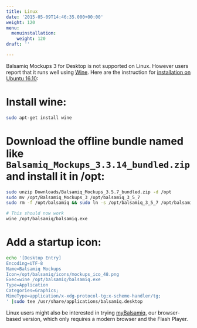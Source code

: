 ```yaml
---
title: Linux
date: '2015-05-09T14:46:35.000+00:00'
weight: 120
menu:
  menuinstallation:
    weight: 120
draft: ''

---
```

Balsamiq Mockups 3 for Desktop is not supported on Linux.  However users report that it runs well using [Wine](https://www.winehq.org/). Here are the instruction for [installation on Ubuntu 16.10](https://docs.google.com/spreadsheets/d/1kLIYKYRsan_nvqGSZF-xJNxMkivH7uNdd6F-xY0hAUM):

# Install wine:

```bash
sudo apt-get install wine
```

# Download the offline bundle named like `Balsamiq_Mockups_3.3.14_bundled.zip` and install it in /opt:

```bash
sudo unzip Downloads/Balsamiq_Mockups_3.5.7_bundled.zip -d /opt
sudo mv /opt/Balsamiq_Mockups_3 /opt/balsamiq_3_5_7
sudo rm -f /opt/balsamiq && sudo ln -s /opt/balsamiq_3_5_7 /opt/balsamiq

# This should now work
wine /opt/balsamiq/balsamiq.exe
```

# Add a startup icon:
```bash
echo '[Desktop Entry]
Encoding=UTF-8
Name=Balsamiq Mockups
Icon=/opt/balsamiq/icons/mockups_ico_48.png
Exec=wine /opt/balsamiq/balsamiq.exe
Type=Application
Categories=Graphics;
MimeType=application/x-xdg-protocol-tg;x-scheme-handler/tg;
' |sudo tee /usr/share/applications/balsamiq.desktop
```

Linux users might also be interested in trying [myBalsamiq](https://balsamiq.com/products/mockups/mybalsamiq), our browser-based version, which only requires a modern browser and the Flash Player.


